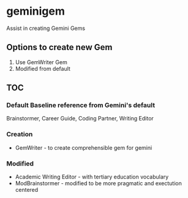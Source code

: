 # geminigem
Assist in creating Gemini Gems 

## Options to create new Gem
1.  Use GemWriter Gem
2.  Modified from default

## TOC
### Default Baseline reference from Gemini's default
Brainstormer, Career Guide, Coding Partner, Writing Editor

### Creation
- GemWriter - to create comprehensible gem for gemini 

### Modified
- Academic Writing Editor - with tertiary education vocabulary
- ModBrainstormer - modified to be more pragmatic and exectution centered
